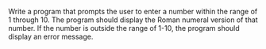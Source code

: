 Write a program that prompts the user to enter a number within the range of 1 through 10. The program should display the Roman numeral version of that number. If the number is outside the range of 1-10, the program should display an error message.